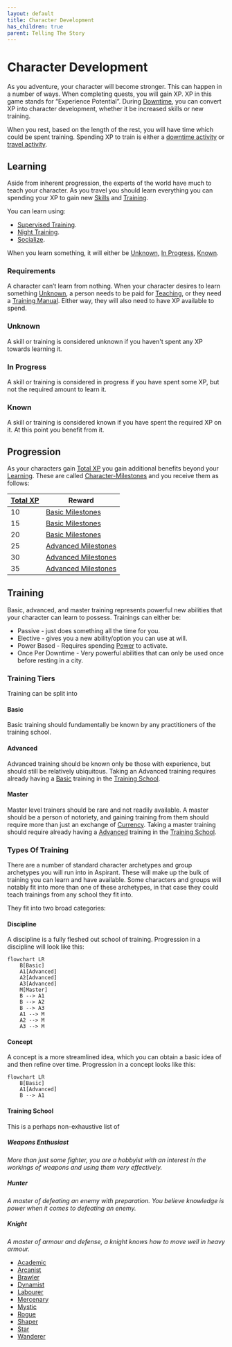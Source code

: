 ```yaml
---
layout: default
title: Character Development
has_children: true
parent: Telling The Story
---
```


# Character Development

As you adventure, your character will become stronger. This can happen in a number of ways. When completing quests, you will gain XP. XP in this game stands for “Experience Potential”. During [Downtime](Telling-The-Story#Downtime), you can convert XP into character development, whether it be increased skills or new training.

When you rest, based on the length of the rest, you will have time which could be spent training. Spending XP to train is either a [downtime activity](Activities#Downtime%20Activity) or [travel activity](Activities#Travel%20Activity).

## Learning

Aside from inherent progression, the experts of the world have much to teach your character. As you travel you should learn everything you can spending your XP to gain new [Skills](Core/Skills) and [Training](#Training).

You can learn using:

- [Supervised Training](Activities#Supervised%20Learning).
- [Night Training](Activities#Night%20Learning).
- [Socialize](Activities#Socialize).

When you learn something, it will either be [Unknown](#Unknown), [In Progress](#In%20Progress), [Known](#Known).

### Requirements

A character can’t learn from nothing. When your character desires to learn something [Unknown](#Unknown), a person needs to be paid for [Teaching](Services#Teaching), or they need a [Training Manual](Game/Example-Gear#Training%20Manual). Either way, they will also need to have XP available to spend.

### Unknown

A skill or training is considered unknown if you haven't spent any XP towards learning it.

### In Progress

A skill or training is considered in progress if you have spent some XP, but not the required amount to learn it.

### Known

A skill or training is considered known if you have spent the required XP on it. At this point you benefit from it.

## Progression

As your characters gain [Total XP](Game/Blocks/Total-XP) you gain additional benefits beyond your [Learning](#Learning). These are called [Character-Milestones](Character-Milestones) and you receive them as follows:

| [Total XP](Game/Blocks/Total-XP) | Reward                                                            |
| -------------------------------- | ----------------------------------------------------------------- |
| 10                               | [Basic Milestones](Character-Milestones#Basic%20Milestones)       |
| 15                               | [Basic Milestones](Character-Milestones#Basic%20Milestones)       |
| 20                               | [Basic Milestones](Character-Milestones#Basic%20Milestones)       |
| 25                               | [Advanced Milestones](Character-Milestones#Advanced%20Milestones) |
| 30                               | [Advanced Milestones](Character-Milestones#Advanced%20Milestones) |
| 35                               | [Advanced Milestones](Character-Milestones#Advanced%20Milestones) |

## Training

Basic, advanced, and master training represents powerful new abilities that your character can learn to possess. Trainings can either be:

- Passive - just does something all the time for you.
- Elective - gives you a new ability/option you can use at will.
- Power Based - Requires spending [Power](Game/Core/Blocks/Power) to activate.
- Once Per Downtime - Very powerful abilities that can only be used once before resting in a city.

### Training Tiers
Training can be split into 
#### Basic

Basic training should fundamentally be known by any practitioners of the training school.

#### Advanced

Advanced training should be known only be those with experience, but should still be relatively ubiquitous. Taking an Advanced training requires already having a [Basic](#Basic) training in the [Training School](#Training%20School).

#### Master

Master level trainers should be rare and not readily available. A master should be a person of notoriety, and gaining training from them should require more than just an exchange of [Currency](Core/Equipment#Currency). Taking a master training should require already having a [Advanced](#Advanced) training in the [Training School](#Training%20School).

### Types Of Training
There are a number of standard character archetypes and group archetypes you will run into in Aspirant. These will make up the bulk of training you can learn and have available. Some characters and groups will notably fit into more than one of these archetypes, in that case they could teach trainings from any school they fit into.

They fit into two broad categories:
#### Discipline
A discipline is a fully fleshed out school of training. Progression in a discipline will look like this:
```mermaid
flowchart LR
	B[Basic]
	A1[Advanced]
	A2[Advanced]
	A3[Advanced]
	M[Master]
    B --> A1
    B --> A2
    B --> A3
    A1 --> M
    A2 --> M
    A3 --> M
```

#### Concept
A concept is a more streamlined idea, which you can obtain a basic idea of and then refine over time. Progression in a concept looks like this:
```mermaid
flowchart LR
	B[Basic]
	A1[Advanced]
    B --> A1
```

#### Training School
This is a perhaps non-exhaustive list of 
##### Weapons Enthusiast
*More than just some fighter, you are a hobbyist with an interest in the workings of weapons and using them very effectively.*
##### Hunter
*A master of defeating an enemy with preparation. You believe knowledge is power when it comes to defeating an enemy.*
##### Knight
*A master of armour and defense, a knight knows how to move well in heavy armour.*

- [Academic](Academic)
- [Arcanist](Arcanist)
- [Brawler](Brawler)
- [Dynamist](Dynamist)
- [Labourer](Labourer)
- [Mercenary](Mercenary)
- [Mystic](Mystic)
- [Rogue](Rogue)
- [Shaper](Shaper)
- [Star](Star)
- [Wanderer](Wanderer)
